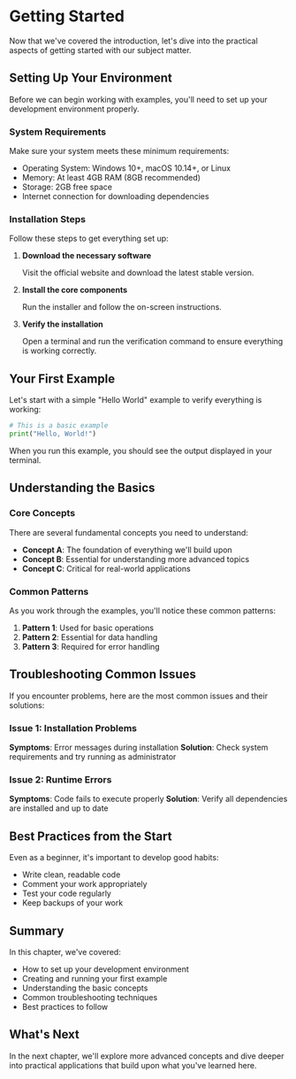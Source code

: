 # Getting Started

Now that we've covered the introduction, let's dive into the practical aspects of getting started with our subject matter.

## Setting Up Your Environment

Before we can begin working with examples, you'll need to set up your development environment properly.

### System Requirements

Make sure your system meets these minimum requirements:

- Operating System: Windows 10+, macOS 10.14+, or Linux
- Memory: At least 4GB RAM (8GB recommended)
- Storage: 2GB free space
- Internet connection for downloading dependencies

### Installation Steps

Follow these steps to get everything set up:

1. **Download the necessary software**

   Visit the official website and download the latest stable version.

2. **Install the core components**

   Run the installer and follow the on-screen instructions.

3. **Verify the installation**

   Open a terminal and run the verification command to ensure everything is working correctly.

## Your First Example

Let's start with a simple "Hello World" example to verify everything is working:

```python
# This is a basic example
print("Hello, World!")
```

When you run this example, you should see the output displayed in your terminal.

## Understanding the Basics

### Core Concepts

There are several fundamental concepts you need to understand:

- **Concept A**: The foundation of everything we'll build upon
- **Concept B**: Essential for understanding more advanced topics
- **Concept C**: Critical for real-world applications

### Common Patterns

As you work through the examples, you'll notice these common patterns:

1. **Pattern 1**: Used for basic operations
2. **Pattern 2**: Essential for data handling
3. **Pattern 3**: Required for error handling

## Troubleshooting Common Issues

If you encounter problems, here are the most common issues and their solutions:

### Issue 1: Installation Problems

**Symptoms**: Error messages during installation
**Solution**: Check system requirements and try running as administrator

### Issue 2: Runtime Errors

**Symptoms**: Code fails to execute properly
**Solution**: Verify all dependencies are installed and up to date

## Best Practices from the Start

Even as a beginner, it's important to develop good habits:

- Write clean, readable code
- Comment your work appropriately
- Test your code regularly
- Keep backups of your work

## Summary

In this chapter, we've covered:

- How to set up your development environment
- Creating and running your first example
- Understanding the basic concepts
- Common troubleshooting techniques
- Best practices to follow

## What's Next

In the next chapter, we'll explore more advanced concepts and dive deeper into practical applications that build upon what you've learned here.
